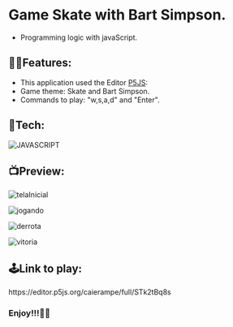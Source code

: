<h1>Game Skate with Bart Simpson.</h1>

- Programming logic with javaScript.


<h2>🐱‍👤Features:</h2>

- This application used the Editor [P5JS](https://editor.p5js.org/): 
- Game theme: Skate and Bart Simpson.
- Commands to play: "w,s,a,d" and "Enter".

<h2>🤖Tech:</h2>

![JAVASCRIPT](https://img.shields.io/badge/-javaScript-05122A?style=flat&color=blueviolet&logo=JAVASCRIPT)

<h2>📺Preview:</h2>

![telaInicial](https://user-images.githubusercontent.com/99665225/167635509-be2e8f61-6662-4957-897e-e0ab85e2f052.png)

![jogando](https://user-images.githubusercontent.com/99665225/167635538-3eb4a1fb-ea91-486e-88f1-59e4e9303980.png)

![derrota](https://user-images.githubusercontent.com/99665225/167635591-26b217ce-d92a-47dc-925c-1cd82cd33e4f.png)

![vitoria](https://user-images.githubusercontent.com/99665225/167635745-0231d035-1d8f-4ad2-a84c-fe6cf313865f.png)

<h2>🕹Link to play:</h2>
https://editor.p5js.org/caierampe/full/STk2tBq8s 

<h3>Enjoy!!!🐱‍🏍</h3> 




